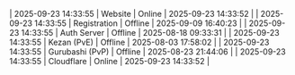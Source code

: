 | 2025-09-23 14:33:55 | Website | Online | 2025-09-23 14:33:52 |
| 2025-09-23 14:33:55 | Registration | Offline | 2025-09-09 16:40:23 |
| 2025-09-23 14:33:55 | Auth Server | Offline | 2025-08-18 09:33:31 |
| 2025-09-23 14:33:55 | Kezan (PvE) | Offline | 2025-08-03 17:58:02 |
| 2025-09-23 14:33:55 | Gurubashi (PvP) | Offline | 2025-08-23 21:44:06 |
| 2025-09-23 14:33:55 | Cloudflare | Online | 2025-09-23 14:33:52 |
